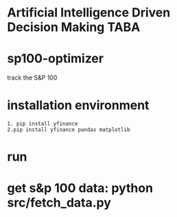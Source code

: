 # Artificial Intelligence Driven Decision Making TABA
# sp100-optimizer
 track  the  S&amp;P  100 

# installation environment
    1. pip install yfinance
    2.pip install yfinance pandas matplotlib

# run
# get s&p 100 data: python src/fetch_data.py